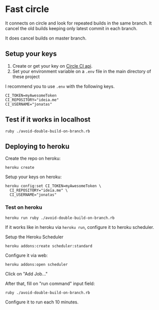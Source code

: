 # Fast circle

It connects on circle and look for repeated builds in the same branch. It
cancel the old builds keeping only latest commit in each branch.

It does cancel builds on master branch.

## Setup your keys

1. Create or get your key on [Circle CI api](https://circleci.com/account/api).
2. Set your environment variable on a `.env` file in the main directory of
   these project


I recommend you to use `.env` with the following keys.

```
CI_TOKEN=myAwesomeToken
CI_REPOSITORY="ideia.me"
CI_USERNAME="jonatas"
```

## Test if it works in localhost

    ruby ./avoid-double-build-on-branch.rb

## Deploying to heroku

Create the repo on heroku:

    heroku create


Setup your keys on heroku:

```
heroku config:set CI_TOKEN=myAwesomeToken \
  CI_REPOSITORY="ideia.me" \
  CI_USERNAME="jonatas"
```

### Test on heroku

    heroku run ruby ./avoid-double-build-on-branch.rb

If it works like in heroku via `heroku run`, configure it to heroku scheduler.

Setup the Heroku Scheduler

    heroku addons:create scheduler:standard
 
Configure it via web:

    heroku addons:open scheduler

Click on "Add Job..."

After that, fill on "run command" input field:

    ruby ./avoid-double-build-on-branch.rb

Configure it to run each 10 minutes.
